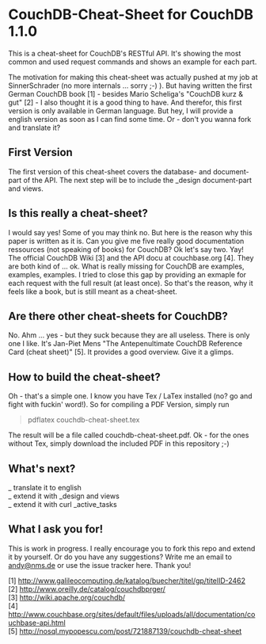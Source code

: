 # CouchDB-Cheat-Sheet for CouchDB 1.1.0

This is a cheat-sheet for CouchDB's RESTful API. It's showing the most common and used request commands and shows
an example for each part. 

The motivation for making this cheat-sheet was actually pushed at my job at SinnerSchrader (no more internals ... sorry ;-) ). But having written the first German CouchDB book [1] - besides Mario Scheliga's "CouchDB kurz & gut" [2] - I
also thought it is a good thing to have. And therefor, this first version is only available in German language. But hey, 
I will provide a english version as soon as I can find some time. Or - don't you wanna fork and translate it? 

## First Version

The first version of this cheat-sheet covers the database- and document-part of the API. The next step will be to include
the _design document-part and views. 

## Is this really a cheat-sheet?

I would say yes! Some of you may think no. But here is the reason why this paper is written as it is. Can you give me 
five really good documentation ressources (not speaking of books) for CouchDB? Ok let's say two. Yay! The official CouchDB 
Wiki [3] and the API docu at couchbase.org [4]. They are both kind of ... ok. What is really missing for CouchDB are 
examples, examples, examples. I tried to close this gap by providing an exmaple for each request with the full result (at 
least once). So that's the reason, why it feels like a book, but is still meant as a cheat-sheet.

## Are there other cheat-sheets for CouchDB?

No. Ahm ... yes - but they suck because they are all useless. There is only one I like. It's Jan-Piet Mens 
"The Antepenultimate CouchDB Reference Card (cheat sheet)" [5]. It provides a good overview. Give it a glimps. 

## How to build the cheat-sheet?

Oh - that's a simple one. I know you have Tex / LaTex installed (no? go and fight with fuckin' word!). So for 
compiling a PDF Version, simply run

> pdflatex couchdb-cheat-sheet.tex

The result will be a file called couchdb-cheat-sheet.pdf. Ok - for the ones without Tex, simply download the included 
PDF in this repository ;-)

## What's next?

_ translate it to english  
_ extend it with _design and views   
_ extend it with curl _active_tasks

## What I ask you for!

This is work in progress. I really encourage you to fork this repo and extend it by yourself. Or do you have any 
suggestions? Write me an email to andy@nms.de or use the issue tracker here. Thank you! 

[1] http://www.galileocomputing.de/katalog/buecher/titel/gp/titelID-2462  
[2] http://www.oreilly.de/catalog/couchdbprger/  
[3] http://wiki.apache.org/couchdb/  
[4] http://www.couchbase.org/sites/default/files/uploads/all/documentation/couchbase-api.html  
[5] http://nosql.mypopescu.com/post/721887139/couchdb-cheat-sheet  
